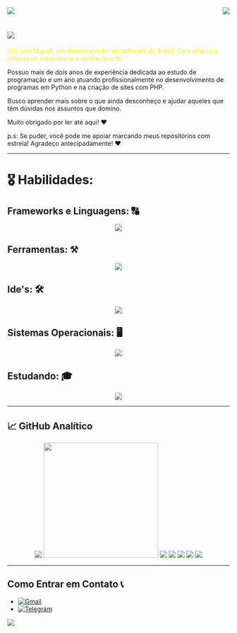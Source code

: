 <img align="center" src="https://capsule-render.vercel.app/api?type=waving&height=100&color=gradient&section=header">
<img align="right" src="https://visitor-badge.laobi.icu/badge?page_id=miguelsanzbr.visitor-badge&left_color=blue&right_color=red" />

# <img src="https://readme-typing-svg.demolab.com/?lines=Bem+Vindo+ao+meu+Perfil;Eu+espero+que+você+Goste!">


<p style="color: #f4fc03;">
Olá, sou Miguel, um desenvolvedor de software do Brasil. Com uma rica mistura de experiência e conhecimento.
  
Possuo mais de dois anos de experiência dedicada ao estudo de programação e um ano atuando profissionalmente no desenvolvimento de programas em Python e na criação de sites com PHP.

Busco aprender mais sobre o que ainda desconheço e ajudar aqueles que têm dúvidas nos assuntos que domino.

Muito obrigado por ler até aqui! ♥

p.s: Se puder, você pode me apoiar marcando meus repositórios com estrela! Agradeço antecipadamente! ♥
</p>

<hr>

# 🎖️ Habilidades:

## Frameworks e Linguagens: 🔠
<p align="center">
  <a href="https://skillicons.dev">
    <img src="https://skillicons.dev/icons?i=html,css,js,vue,bootstrap,php,laravel,py,java,bash"/>
  </a>
</p>

## Ferramentas: ⚒️
<p align="center">
  <a href="https://skillicons.dev">
    <img src="https://skillicons.dev/icons?i=docker,cloudflare,github,git,gitlab,azure,stackoverflow,powershell,notion,selenium,qt,nginx,npm"/>
  </a>
</p>

## Ide's: 🛠️
<p align="center">
  <a href="https://skillicons.dev">
    <img src="https://skillicons.dev/icons?i=neovim,vscodium,vscode,pycharm,eclipse,visualstudio"/>
  </a>
</p>

## Sistemas Operacionais: 🖥️
<p align="center">
  <a href="https://skillicons.dev">
    <img src="https://skillicons.dev/icons?i=arch,mint,debian,ubuntu,kali,linux,windows"/>
  </a>
</p>

## Estudando: 🎓
  <p align="center">
    <a href="https://skillicons.dev">
      <img src="https://skillicons.dev/icons?i=c,cmake,react,tailwind,ts,redhat,vim"/>
    </a>
  </p>
  
<hr>



## 📈 GitHub Analítico


<p align="center">
        <img src="https://streak-stats.demolab.com/?user=miguelsanzbr&theme=tokyonight"/>
        <img src="https://github-readme-activity-graph.vercel.app/graph?username=miguelsanzbr&theme=react-dark" width="260">
        <img src="https://github-profile-summary-cards.vercel.app/api/cards/profile-details?username=miguelsanzbr&theme=tokyonight">
        <img src="https://github-profile-summary-cards.vercel.app/api/cards/repos-per-language?username=miguelsanzbr&theme=tokyonight">
        <img src="https://github-profile-summary-cards.vercel.app/api/cards/most-commit-language?username=miguelsanzbr&theme=tokyonight">
        <img src="https://github-profile-summary-cards.vercel.app/api/cards/stats?username=miguelsanzbr&theme=tokyonight">
        <img src="https://github-profile-summary-cards.vercel.app/api/cards/productive-time?username=miguelsanzbr&theme=tokyonight">
  
</p>

<hr>

## Como Entrar em Contato 📞
- [![Gmail](https://img.shields.io/badge/Gmail-0F0F0F?style=for-the-badge&logo=gmail&logoColor=EA4335)](mailto:miguelsanzb.p@gmail.com)
- [![Telegram](https://img.shields.io/badge/Telegram-0F0F0F?style=for-the-badge&logo=telegram&logoColor=00CED1)](https://t.me/lkaizen)


<img align="center" src="https://capsule-render.vercel.app/api?type=waving&height=100&color=gradient&section=footer">

